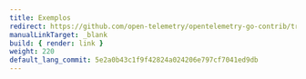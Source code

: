 ```yaml
---
title: Exemplos
redirect: https://github.com/open-telemetry/opentelemetry-go-contrib/tree/main/examples
manualLinkTarget: _blank
build: { render: link }
weight: 220
default_lang_commit: 5e2a0b43c1f9f42824a024206e797cf7041ed9db
---
```

